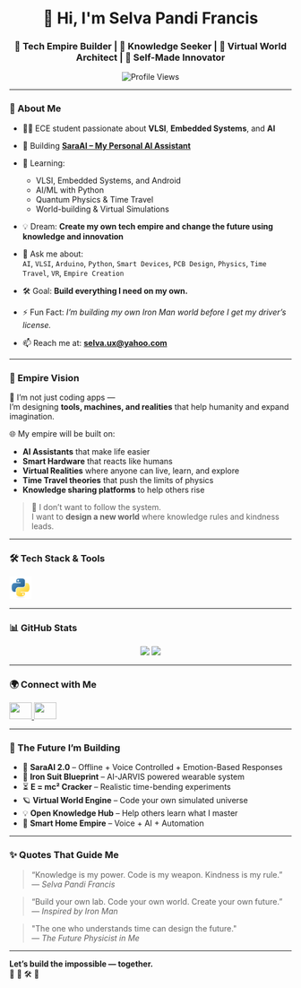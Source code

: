 <h1 align="center">🚀 Hi, I'm Selva Pandi Francis</h1>
<h3 align="center">👑 Tech Empire Builder | 🧠 Knowledge Seeker | 🌌 Virtual World Architect | 🔧 Self-Made Innovator</h3>

<p align="center">
  <img src="https://komarev.com/ghpvc/?username=selvaux&label=Profile%20views&color=0e75b6&style=flat" alt="Profile Views" />
</p>

---

### 🧠 About Me

- 👨‍🎓 ECE student passionate about **VLSI**, **Embedded Systems**, and **AI**
- 🔭 Building [**SaraAI – My Personal AI Assistant**](https://github.com/SelvaUx/SaraAI)
- 🌱 Learning:  
  - VLSI, Embedded Systems, and Android  
  - AI/ML with Python  
  - Quantum Physics & Time Travel  
  - World-building & Virtual Simulations

- 💡 Dream: **Create my own tech empire and change the future using knowledge and innovation**
- 💬 Ask me about:  
  `AI`, `VLSI`, `Arduino`, `Python`, `Smart Devices`, `PCB Design`, `Physics`, `Time Travel`, `VR`, `Empire Creation`
- 🛠 Goal: **Build everything I need on my own.**
- ⚡ Fun Fact: *I’m building my own Iron Man world before I get my driver’s license.*

- 📫 Reach me at: **selva.ux@yahoo.com**

---

### 👑 Empire Vision

🚩 I’m not just coding apps —  
I’m designing **tools, machines, and realities** that help humanity and expand imagination.

🌐 My empire will be built on:
- **AI Assistants** that make life easier  
- **Smart Hardware** that reacts like humans  
- **Virtual Realities** where anyone can live, learn, and explore  
- **Time Travel theories** that push the limits of physics  
- **Knowledge sharing platforms** to help others rise  

> 📣 I don’t want to follow the system.  
> I want to **design a new world** where knowledge rules and kindness leads.

---

### 🛠️ Tech Stack & Tools

<p align="left">
  <img src="https://raw.githubusercontent.com/devicons/devicon/master/icons/python/python-original.svg" width="40" height="40"/>
</p>

---

### 📊 GitHub Stats

<p align="center">
  <img src="https://github-readme-stats.vercel.app/api?username=selvaux&show_icons=true&theme=tokyonight" height="200"/>
  <img src="https://github-readme-stats.vercel.app/api/top-langs/?username=selvaux&layout=compact&theme=tokyonight" height="200"/>
</p>

---

### 🌍 Connect with Me

<p align="left">
  <a href="https://linkedin.com/in/selvaux" target="_blank">
    <img src="https://raw.githubusercontent.com/rahuldkjain/github-profile-readme-generator/master/src/images/icons/Social/linked-in-alt.svg" height="30" width="40" />
  </a>
  <a href="https://instagram.com/selva.ux" target="_blank">
    <img src="https://raw.githubusercontent.com/rahuldkjain/github-profile-readme-generator/master/src/images/icons/Social/instagram.svg" height="30" width="40" />
  </a>
</p>

---

### 🔮 The Future I’m Building

- 🧠 **SaraAI 2.0** – Offline + Voice Controlled + Emotion-Based Responses  
- 🦾 **Iron Suit Blueprint** – AI-JARVIS powered wearable system  
- ⏳ **E = mc² Cracker** – Realistic time-bending experiments  
- 🪐 **Virtual World Engine** – Code your own simulated universe  
- 💡 **Open Knowledge Hub** – Help others learn what I master  
- 🤖 **Smart Home Empire** – Voice + AI + Automation  

---

### ✨ Quotes That Guide Me

> “Knowledge is my power. Code is my weapon. Kindness is my rule.”  
> — *Selva Pandi Francis*

> “Build your own lab. Code your own world. Create your own future.”  
> — *Inspired by Iron Man*

> "The one who understands time can design the future."  
> — *The Future Physicist in Me*

---

**Let’s build the impossible — together.**  
👾 🧬 🛠️ 🚀
